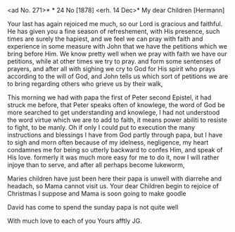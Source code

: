 <ad No. 271>* <Calw>* 24 No [1878]
 <erh. 14 Dec>*
My dear Children [Hermann]

Your last has again rejoiced me much, so our Lord is gracious and faithful. He has given you a fine season of refreshement, with His presence, such times are surely the hapiest, and we feel we can pray with faith and experience in some measure with John that we have the petitions which we bring before Him. We know pretty well when we pray with faith we have our petitions, while at other times we try to pray. and form some sentenses of prayers, and after all with sighing we cry to God for His spirit who prays according to the will of God, and John tells us which sort of petitions we are to bring regarding others who grieve us by their walk,

This morning we had with papa the first of Peter second Epistel, it had struck me before, that Peter speaks often of knowlege, the word of God be more searched to get understanding and knowlege, I had not understood the word virtue which we are to add to faith, it means power abiliti to resiste to fight, to be manly. Oh if only I could put to execution the many instructions and blessings I have from God partly through papa, but I have to sigh and morn often because of my idelness, negligence, my heart condamnes me for being so utterly backward to confes Him, and speak of His love. formerly it was much more easy for me to do it, now I will rather injoye than to serve, and after all perhaps become lukeworm,

Maries children have just been here their papa is unwell with diarrehe and headach, so Mama cannot visit us. Your dear Children begin to rejoice of Christmas I suppose and Mama is soon going to make goodle

David has come to spend the sunday papa is not quite well

With much love to each of you
 Yours afftly JG.
